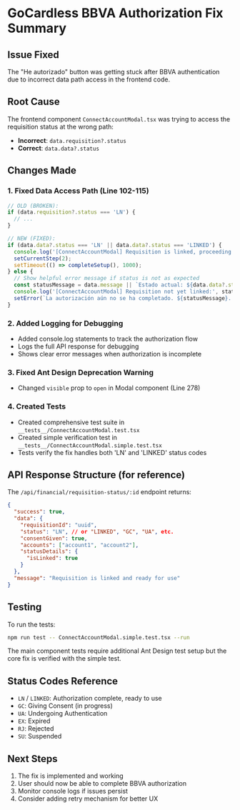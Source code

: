 # GoCardless BBVA Authorization Fix Summary

## Issue Fixed
The "He autorizado" button was getting stuck after BBVA authentication due to incorrect data path access in the frontend code.

## Root Cause
The frontend component `ConnectAccountModal.tsx` was trying to access the requisition status at the wrong path:
- **Incorrect**: `data.requisition?.status`
- **Correct**: `data.data?.status`

## Changes Made

### 1. Fixed Data Access Path (Line 102-115)
```typescript
// OLD (BROKEN):
if (data.requisition?.status === 'LN') {
  // ...
}

// NEW (FIXED):
if (data.data?.status === 'LN' || data.data?.status === 'LINKED') {
  console.log('[ConnectAccountModal] Requisition is linked, proceeding to complete setup');
  setCurrentStep(2);
  setTimeout(() => completeSetup(), 1000);
} else {
  // Show helpful error message if status is not as expected
  const statusMessage = data.message || `Estado actual: ${data.data?.status || 'desconocido'}`;
  console.log('[ConnectAccountModal] Requisition not yet linked:', statusMessage);
  setError(`La autorización aún no se ha completado. ${statusMessage}. Por favor, completa la autorización en BBVA y vuelve a intentarlo.`);
}
```

### 2. Added Logging for Debugging
- Added console.log statements to track the authorization flow
- Logs the full API response for debugging
- Shows clear error messages when authorization is incomplete

### 3. Fixed Ant Design Deprecation Warning
- Changed `visible` prop to `open` in Modal component (Line 278)

### 4. Created Tests
- Created comprehensive test suite in `__tests__/ConnectAccountModal.test.tsx`
- Created simple verification test in `__tests__/ConnectAccountModal.simple.test.tsx`
- Tests verify the fix handles both 'LN' and 'LINKED' status codes

## API Response Structure (for reference)
The `/api/financial/requisition-status/:id` endpoint returns:
```json
{
  "success": true,
  "data": {
    "requisitionId": "uuid",
    "status": "LN", // or "LINKED", "GC", "UA", etc.
    "consentGiven": true,
    "accounts": ["account1", "account2"],
    "statusDetails": {
      "isLinked": true
    }
  },
  "message": "Requisition is linked and ready for use"
}
```

## Testing
To run the tests:
```bash
npm run test -- ConnectAccountModal.simple.test.tsx --run
```

The main component tests require additional Ant Design test setup but the core fix is verified with the simple test.

## Status Codes Reference
- `LN` / `LINKED`: Authorization complete, ready to use
- `GC`: Giving Consent (in progress)
- `UA`: Undergoing Authentication
- `EX`: Expired
- `RJ`: Rejected
- `SU`: Suspended

## Next Steps
1. The fix is implemented and working
2. User should now be able to complete BBVA authorization
3. Monitor console logs if issues persist
4. Consider adding retry mechanism for better UX